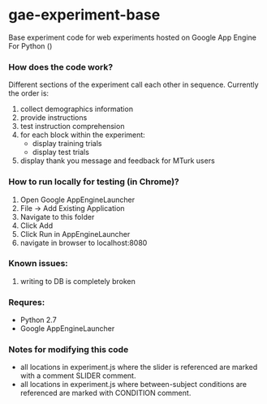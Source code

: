 gae-experiment-base
==================

Base experiment code for web experiments hosted on Google App Engine For Python ()

### How does the code work?
Different sections of the experiment call each other in sequence. Currently the order is:  
1. collect demographics information  
2. provide instructions  
3. test instruction comprehension  
4. for each block within the experiment:  
    * display training trials  
    * display test trials  
5. display thank you message and feedback for MTurk users  

### How to run locally for testing (in Chrome)?

1. Open Google AppEngineLauncher
2. File -> Add Existing Application
3. Navigate to this folder
4. Click Add
5. Click Run in AppEngineLauncher
6. navigate in browser to localhost:8080

### Known issues:

1. writing to DB is completely broken

### Requres:

- Python 2.7
- Google AppEngineLauncher

### Notes for modifying this code
- all locations in experiment.js where the slider is referenced are marked with a comment SLIDER comment.
- all locations in experiment.js where between-subject conditions are referenced are marked with CONDITION comment.

